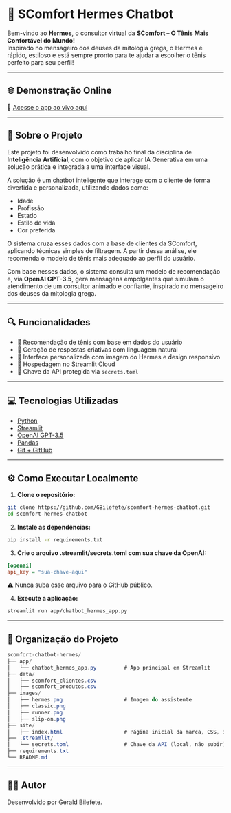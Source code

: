 # 👟 SComfort Hermes Chatbot

Bem-vindo ao **Hermes**, o consultor virtual da **SComfort – O Tênis Mais Confortável do Mundo!**  
Inspirado no mensageiro dos deuses da mitologia grega, o Hermes é rápido, estiloso e está sempre pronto para te ajudar a escolher o tênis perfeito para seu perfil!

---

## 🌐 Demonstração Online

🔗 [Acesse o app ao vivo aqui](https://scomfort-hermes-chatbot.streamlit.app/)

---

## 🤖 Sobre o Projeto

Este projeto foi desenvolvido como trabalho final da disciplina de **Inteligência Artificial**, com o objetivo de aplicar IA Generativa em uma solução prática e integrada a uma interface visual.

A solução é um chatbot inteligente que interage com o cliente de forma divertida e personalizada, utilizando dados como:

- Idade  
- Profissão  
- Estado  
- Estilo de vida  
- Cor preferida

O sistema cruza esses dados com a base de clientes da SComfort, aplicando técnicas simples de filtragem. A partir dessa análise, ele recomenda o modelo de tênis mais adequado ao perfil do usuário.

Com base nesses dados, o sistema consulta um modelo de recomendação e, via **OpenAI GPT-3.5**, gera mensagens empolgantes que simulam o atendimento de um consultor animado e confiante, inspirado no mensageiro dos deuses da mitologia grega.

---

## 🔍 Funcionalidades

- 🧠 Recomendação de tênis com base em dados do usuário
- 🤖 Geração de respostas criativas com linguagem natural
- 🎨 Interface personalizada com imagem do Hermes e design responsivo
- 🚀 Hospedagem no Streamlit Cloud
- 🔐 Chave da API protegida via `secrets.toml`

---

## 💻 Tecnologias Utilizadas

- [Python](https://www.python.org/)
- [Streamlit](https://streamlit.io/)
- [OpenAI GPT-3.5](https://platform.openai.com/)
- [Pandas](https://pandas.pydata.org/)
- [Git + GitHub](https://github.com/)

---

## ⚙️ Como Executar Localmente

1. **Clone o repositório:**

```bash
git clone https://github.com/GBilefete/scomfort-hermes-chatbot.git
cd scomfort-hermes-chatbot
```

2. **Instale as dependências:**

```bash
pip install -r requirements.txt
```

3. **Crie o arquivo .streamlit/secrets.toml com sua chave da OpenAI:**
```ini
[openai]
api_key = "sua-chave-aqui"
```

⚠️ Nunca suba esse arquivo para o GitHub público.

4. **Execute a aplicação:**

```bash
streamlit run app/chatbot_hermes_app.py
```

---

## 📁 Organização do Projeto

```csharp
scomfort-chatbot-hermes/
├── app/
│   └── chatbot_hermes_app.py         # App principal em Streamlit
├── data/
│   ├── scomfort_clientes.csv
│   ├── scomfort_produtos.csv
├── images/
│   ├── hermes.png                    # Imagem do assistente
│   ├── classic.png
│   ├── runner.png
│   ├── slip-on.png
├── site/
│   ├── index.html                    # Página inicial da marca, CSS, imagens, etc.
├── .streamlit/
│   └── secrets.toml                  # Chave da API (local, não subir)
├── requirements.txt
└── README.md

```

---

## 👨‍💻 Autor
Desenvolvido por Gerald Bilefete.











